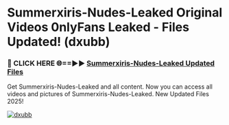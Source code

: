 # Summerxiris-Nudes-Leaked Original Videos 0nlyFans Leaked - Files Updated! (dxubb)

<h3>🔴 CLICK HERE 🌐==►► <a href="https://tinyurl.com/5h6xmrr3" rel="nofollow">Summerxiris-Nudes-Leaked Updated Files</a></h3>

Get Summerxiris-Nudes-Leaked and all content. Now you can access all videos and pictures of Summerxiris-Nudes-Leaked. New Updated Files 2025!

[![dxubb](https://i.imgur.com/KVD873Z.gif)](https://tinyurl.com/5h6xmrr3)
